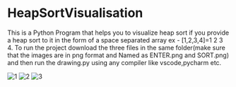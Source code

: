 # HeapSortVisualisation
This is a Python Program that helps you to visualize heap sort if you provide a heap sort to it in the form of a space separated array ex - [1,2,3,4]=1 2 3 4.
To run the project download the three files in the same folder(make sure that the images are in png format and Named as ENTER.png and SORT.png) and then run the drawing.py using any compiler like vscode,pycharm etc.






















![1](https://user-images.githubusercontent.com/100336788/169682152-6056f4c6-1edd-44ca-8b58-87565975ef03.png)
![2](https://user-images.githubusercontent.com/100336788/169682154-d62607b2-fe7a-4837-a3fb-bf946ccf8463.png)
![3](https://user-images.githubusercontent.com/100336788/169682155-02483d6d-43cf-4bae-8fdf-9fa2fcc3a12a.png)
